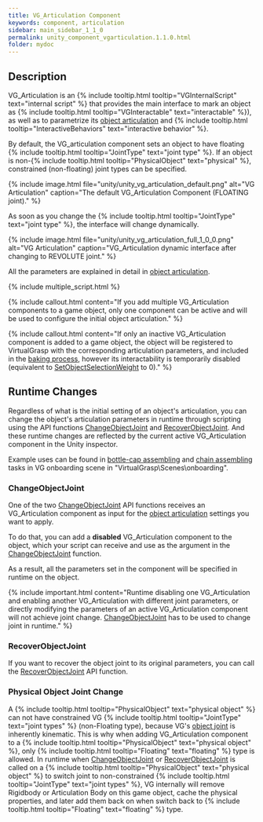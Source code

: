 ```yaml
---
title: VG_Articulation Component
keywords: component, articulation
sidebar: main_sidebar_1_1_0
permalink: unity_component_vgarticulation.1.1.0.html
folder: mydoc
---
```


## Description

VG_Articulation is an {% include tooltip.html tooltip="VGInternalScript" text="internal script" %} that provides the main interface to mark an object as {% include tooltip.html tooltip="VGInteractable" text="interactable" %}), as well as to parametrize its [object articulation](object_articulation.1.1.0.html) and {% include tooltip.html tooltip="InteractiveBehaviors" text="interactive behavior" %}. 

By default, the VG_articulation component sets an object to have floating {% include tooltip.html tooltip="JointType" text="joint type" %}. If an object is non-{% include tooltip.html tooltip="PhysicalObject" text="physical" %}, constrained (non-floating) joint types can be specified. 

{% include image.html file="unity/unity_vg_articulation_default.png" alt="VG Articulation" caption="The default VG_Articulation Component (FLOATING joint)." %}

As soon as you change the {% include tooltip.html tooltip="JointType" text="joint type" %}, the interface will change dynamically.

{% include image.html file="unity/unity_vg_articulation_full_1_0_0.png" alt="VG Articulation" caption="VG_Articulation dynamic interface after changing to REVOLUTE joint." %}

All the parameters are explained in detail in [object articulation](object_articulation.1.1.0.html).

{% include multiple_script.html %}

{% include callout.html content="If you add multiple VG_Articulation components to a game object, only one component can be active and will be used to configure the initial object articulation." %}

{% include callout.html content="If only an inactive VG_Articulation component is added to a game object, the object will be registered to VirtualGrasp with the corresponding articulation parameters, and included in the [baking process](unity_component_vgbakingclient.1.1.0.html#step-2-preparation), however its interactability is temporarily disabled (equivalent to [SetObjectSelectionWeight](virtualgrasp_unityapi.1.1.0.html#vg_controllersetobjectselectionweight) to 0)." %}

## Runtime Changes

Regardless of what is the initial setting of an object's articulation, you can change the object's articulation parameters in runtime 
through scripting using the API functions [ChangeObjectJoint](virtualgrasp_unityapi.1.1.0.html#vg_controllerchangeobjectjoint) 
and [RecoverObjectJoint](virtualgrasp_unityapi.1.1.0.html#vg_controllerrecoverobjectjoint). And these runtime changes are reflected by the current active VG_Articulation component in the Unity inspector.

Example uses can be found in [bottle-cap assembling](unity_vgonboarding_task5.1.1.0.html) and [chain assembling](unity_vgonboarding_task7.1.1.0.html) tasks in VG onboarding scene in "VirtualGrasp\Scenes\onboarding".

### ChangeObjectJoint

One of the two [ChangeObjectJoint](virtualgrasp_unityapi.1.1.0.html#vg_controllerchangeobjectjoint) API functions receives an VG_Articulation component as input for the [object articulation](object_articulation.1.1.0.html) settings you want to apply.

To do that, you can add a **disabled** VG_Articulation component to the object, which your script can receive and use as the argument in the [ChangeObjectJoint](virtualgrasp_unityapi.1.1.0.html#vg_controllerchangeobjectjoint) function.

As a result, all the parameters set in the component will be specified in runtime on the object. 

{% include important.html content="Runtime disabling one VG_Articulation and enabling another VG_Articulation with different joint parameters, or directly modifying the parameters of an active VG_Articulation component will not achieve joint change. [ChangeObjectJoint](virtualgrasp_unityapi.1.1.0.html#vg_controllerchangeobjectjoint-1) has to be used to change joint in runtime." %}

### RecoverObjectJoint

If you want to recover the object joint to its original parameters, you can call the [RecoverObjectJoint](virtualgrasp_unityapi.1.1.0.html#vg_controllerrecoverobjectjoint) API function.

### Physical Object Joint Change

A {% include tooltip.html tooltip="PhysicalObject" text="physical object" %} can not have constrained VG {% include tooltip.html tooltip="JointType" text="joint types" %} (non-Floating type), because VG's [object joint](object_articulation.1.1.0.html) is inherently kinematic. This is why when adding VG_Articulation component to a {% include tooltip.html tooltip="PhysicalObject" text="physical object" %}, only {% include tooltip.html tooltip="Floating" text="floating" %} type is allowed. 
In runtime when [ChangeObjectJoint](virtualgrasp_unityapi.1.1.0.html#vg_controllerchangeobjectjoint) or [RecoverObjectJoint](virtualgrasp_unityapi.1.1.0.html#vg_controllerrecoverobjectjoint) is called on a {% include tooltip.html tooltip="PhysicalObject" text="physical object" %} to switch joint to non-constrained {% include tooltip.html tooltip="JointType" text="joint types" %}, VG internally will remove Rigidbody or Articulation Body on this game object, cache the physical properties, and later add them back on when switch back to {% include tooltip.html tooltip="Floating" text="floating" %} type.